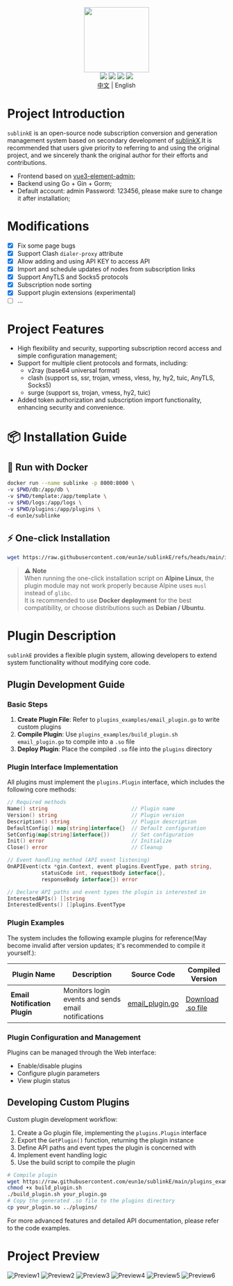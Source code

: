 <div align="center">
<img src="webs/src/assets/logo.png" width="150px" height="150px" />
</div>

<div align="center">
  <img src="https://img.shields.io/badge/Vue-5.0.8-brightgreen.svg"/>
  <img src="https://img.shields.io/badge/Go-1.24.3-green.svg"/>
  <img src="https://img.shields.io/badge/Element%20Plus-2.6.1-blue.svg"/>
  <img src="https://img.shields.io/badge/license-MIT-green.svg"/>
  <div align="center"> <a href="README.md">中文</a> | English</div>


</div>

# Project Introduction

`sublinkE` is an open-source node subscription conversion and generation management system based on secondary development of [sublinkX](https://github.com/gooaclok819/sublinkX).It is recommended that users give priority to referring to and using the original project, and we sincerely thank the original author for their efforts and contributions.

- Frontend based on [vue3-element-admin](https://github.com/youlaitech/vue3-element-admin);
- Backend using Go + Gin + Gorm;
- Default account: admin Password: 123456, please make sure to change it after installation;

# Modifications


- [x] Fix some page bugs
- [x] Support Clash `dialer-proxy` attribute
- [x] Allow adding and using API KEY to access API
- [x] Import and schedule updates of nodes from subscription links
- [x] Support AnyTLS and Socks5 protocols
- [x] Subscription node sorting
- [x] Support plugin extensions (experimental)
- [ ] ...

# Project Features

- High flexibility and security, supporting subscription record access and simple configuration management;
- Support for multiple client protocols and formats, including:
    - v2ray (base64 universal format)
    - clash (support ss, ssr, trojan, vmess, vless, hy, hy2, tuic, AnyTLS, Socks5)
    - surge (support ss, trojan, vmess, hy2, tuic)
- Added token authorization and subscription import functionality, enhancing security and convenience.

# 📦 Installation Guide

## 🚀 Run with Docker
```bash
docker run --name sublinke -p 8000:8000 \
-v $PWD/db:/app/db \
-v $PWD/template:/app/template \
-v $PWD/logs:/app/logs \
-v $PWD/plugins:/app/plugins \
-d eun1e/sublinke 
```

## ⚡ One-click Installation
```bash
wget https://raw.githubusercontent.com/eun1e/sublinkE/refs/heads/main/install.sh   && sh install.sh
```

> ⚠ **Note**  
> When running the one-click installation script on **Alpine Linux**, the plugin module may not work properly because Alpine uses `musl` instead of `glibc`.  
> It is recommended to use **Docker deployment** for the best compatibility, or choose distributions such as **Debian / Ubuntu**.


# Plugin Description

`sublinkE` provides a flexible plugin system, allowing developers to extend system functionality without modifying core code.

## Plugin Development Guide

### Basic Steps

1. **Create Plugin File**: Refer to `plugins_examples/email_plugin.go` to write custom plugins
2. **Compile Plugin**: Use `plugins_examples/build_plugin.sh email_plugin.go` to compile into a `.so` file
3. **Deploy Plugin**: Place the compiled `.so` file into the `plugins` directory

### Plugin Interface Implementation

All plugins must implement the `plugins.Plugin` interface, which includes the following core methods:

```go
// Required methods
Name() string                           // Plugin name
Version() string                        // Plugin version
Description() string                    // Plugin description
DefaultConfig() map[string]interface{}  // Default configuration
SetConfig(map[string]interface{})       // Set configuration
Init() error                            // Initialize
Close() error                           // Cleanup

// Event handling method (API event listening)
OnAPIEvent(ctx *gin.Context, event plugins.EventType, path string, 
           statusCode int, requestBody interface{}, 
           responseBody interface{}) error

// Declare API paths and event types the plugin is interested in
InterestedAPIs() []string
InterestedEvents() []plugins.EventType
```

### Plugin Examples

The system includes the following example plugins for reference(May become invalid after version updates; it's recommended to compile it yourself.):

| Plugin Name | Description | Source Code | Compiled Version |
|-------------|-------------|------------|-----------------|
| **Email Notification Plugin** | Monitors login events and sends email notifications | [email_plugin.go](https://github.com/eun1e/sublinkE/blob/main/plugins_examples/email_plugin.go) | [Download .so file](https://raw.githubusercontent.com/eun1e/sublinkE/main/plugins_examples/email_plugin.so) |

### Plugin Configuration and Management

Plugins can be managed through the Web interface:
- Enable/disable plugins
- Configure plugin parameters
- View plugin status

## Developing Custom Plugins

Custom plugin development workflow:

1. Create a Go plugin file, implementing the `plugins.Plugin` interface
2. Export the `GetPlugin()` function, returning the plugin instance
3. Define API paths and event types the plugin is concerned with
4. Implement event handling logic
5. Use the build script to compile the plugin

```bash
# Compile plugin
wget https://raw.githubusercontent.com/eun1e/sublinkE/main/plugins_examples/build_plugin.sh
chmod +x build_plugin.sh
./build_plugin.sh your_plugin.go
# Copy the generated .so file to the plugins directory
cp your_plugin.so ../plugins/
```

For more advanced features and detailed API documentation, please refer to the code examples.

# Project Preview

![Preview1](webs/src/assets/1.png)
![Preview2](webs/src/assets/2.png)
![Preview3](webs/src/assets/3.png)
![Preview4](webs/src/assets/4.png)
![Preview5](webs/src/assets/5.png)
![Preview6](webs/src/assets/6.png)
